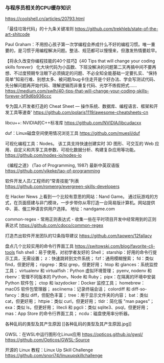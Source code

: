 ### 与程序员相关的CPU缓存知识
https://coolshell.cn/articles/20793.html

「最佳垃圾代码」的十九条关键准则
https://github.com/trekhleb/state-of-the-art-shitcode

Paul Graham：不用担心孩子第一次学编程会养成什么不好的编程习惯。唯一重要的，是习惯于用编程解决问题。整洁、规范都可以慢慢来，但激发热情要趁早。 ​​​​

【将永久改变你编程技能的40个技巧】《40 Tips that will change your coding skills forever》
化大块代码为小函数、下班没解决的问题第二天再搞中间不要再想、不过度预期专注眼下必须搞定的问题、不必全知全能基础一定要扎实、“保持简单”知易行难、别想太多、被问题/bug卡住走开是个好办法、学会写测试代码、先分解问题再开始代码、理解逻辑而非重复代码、光学不练假把式……
https://medium.com/swlh/40-tips-that-will-change-your-coding-skills-forever-bf9d6b936ccc

专为国人开发者打造的 Cheat Sheet — 操作系统、数据库、编程语言、框架和开发工具等速查'
https://github.com/polaris1119/awesome-cheatsheets-cn

libcu++: NVIDIA的C++标准库
https://github.com/NVIDIA/libcudacxx

duf：Linux磁盘空间使用情况浏览工具
https://github.com/muesli/duf

可视化编程工具：Nodes。
该工具支持快速创建实时 3D 图形、可交互的 Web 应用、自定义和共享工具参数、可视化数据分析、构建复杂应用等功能。
https://github.com/nodes-io/nodes-io

《编程之道》 (Tao of Programming, 1987) 最新中英双语版
https://github.com/yikeke/tao-of-programming

软件开发人员/工程师的“常青技能”列表
https://github.com/romenrg/evergreen-skills-developers

在 Hacker News 上看到一个比较有意思的网站：Nand Game。 通过玩游戏的方式，在页面搭建与非门模块，一步步带你从零打造一台简易版计算机。网站提供中、英、俄三种语言供用户选择。 地址：nandgame.com ​​​​

common-regex - 常用正则表达式 - 收集一些在平时项目开发中经常用到的正则表达式
https://github.com/cdoco/common-regex

打造杰出软件开发团队的12条指导建议
https://github.com/taowen/12fallacy

盘点几个比较实用的命令行界面工具 
https://switowski.com/blog/favorite-cli-tools
fish shell：易于使用，对初学者友好的 Shell；
starship：好用的命令行提示工具，无需设置；
z：快速跳转到文件系统；
fzf：通用模糊搜索；
fd：类似 find，但更好用；
ripgrep：类似 grep，但更好用；
htop 和 glances：系统监控工具；
virtualenv 和 virtualfish：Python 虚拟环境管理；
pyenv, nodenv 和 rbenv：管理不同版本的 Python，Node 和 Ruby；
pipx：在隔离的环境中安装 Python 软件包；
ctop 和 lazydocker：Docker 监控工具；
homebrew：macOS 软件包管理器；
asciinema：记录终端会话；
colordiff 和 diff-so-fancy：类似 diff，但配色丰富；
tree：用于显示文件夹的内容；
bat：类似 cat，但更好用；
httpie：类似 curl，但更好用；
tldr：简化版 "man pages"；
exa：类似 ls，但更好用；
litecli 和 pgcli：类似 sqlite3、psql，但更好用；
mas：App Store 的命令行界面工具；
ncdu：磁盘使用率分析器。

各种乱码的类型及其产生原因
[[各种乱码的类型及其产生原因.jpg]]

GWSL：在WSL中运行图形化Linux应用
https://opticos.github.io/gwsl/ https://github.com/Opticos/GWSL-Source

开源的 Linux 教程：Linux Up Skill Challenge
https://github.com/snori74/linuxupskillchallenge